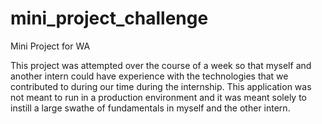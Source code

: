 # mini_project_challenge
Mini Project for WA


This project was attempted over the course of a week so that myself and another intern could have experience with the technologies that we contributed to during our time during the internship. This application was not meant to run in a production environment and it was meant solely to instill a large swathe of fundamentals in myself and the other intern.

